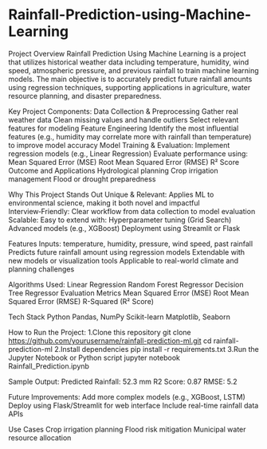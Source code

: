 # Rainfall-Prediction-using-Machine-Learning
 Project Overview
Rainfall Prediction Using Machine Learning is a project that utilizes historical weather data including temperature, humidity, wind speed, atmospheric pressure, and previous rainfall to train machine learning models. The main objective is to accurately predict future rainfall amounts using regression techniques, supporting applications in agriculture, water resource planning, and disaster preparedness.

Key Project Components:
Data Collection & Preprocessing
Gather real weather data
Clean missing values and handle outliers
Select relevant features for modeling
Feature Engineering
Identify the most influential features (e.g., humidity may correlate more with rainfall than temperature) to improve model accuracy
Model Training & Evaluation:
Implement regression models (e.g., Linear Regression)
Evaluate performance using:
Mean Squared Error (MSE)
Root Mean Squared Error (RMSE)
R² Score
Outcome and Applications
Hydrological planning
Crop irrigation management
Flood or drought preparedness

Why This Project Stands Out
Unique & Relevant: Applies ML to environmental science, making it both novel and impactful
Interview‑Friendly: Clear workflow from data collection to model evaluation
Scalable: Easy to extend with:
Hyperparameter tuning (Grid Search)
Advanced models (e.g., XGBoost)
Deployment using Streamlit or Flask

Features
Inputs: temperature, humidity, pressure, wind speed, past rainfall
Predicts future rainfall amount using regression models
Extendable with new models or visualization tools
Applicable to real-world climate and planning challenges

Algorithms Used:
Linear Regression
Random Forest Regressor
Decision Tree Regressor
Evaluation Metrics
Mean Squared Error (MSE)
Root Mean Squared Error (RMSE)
R-Squared (R² Score)

Tech Stack
Python
Pandas, NumPy
Scikit-learn
Matplotlib, Seaborn

How to Run the Project:
1.Clone this repository
git clone https://github.com/yourusername/rainfall-prediction-ml.git
cd rainfall-prediction-ml
2.Install dependencies
pip install -r requirements.txt
3.Run the Jupyter Notebook or Python script
jupyter notebook Rainfall_Prediction.ipynb

Sample Output:
Predicted Rainfall: 52.3 mm
R2 Score: 0.87
RMSE: 5.2

Future Improvements:
Add more complex models (e.g., XGBoost, LSTM)
Deploy using Flask/Streamlit for web interface
Include real-time rainfall data APIs

Use Cases
Crop irrigation planning
Flood risk mitigation
Municipal water resource allocation



